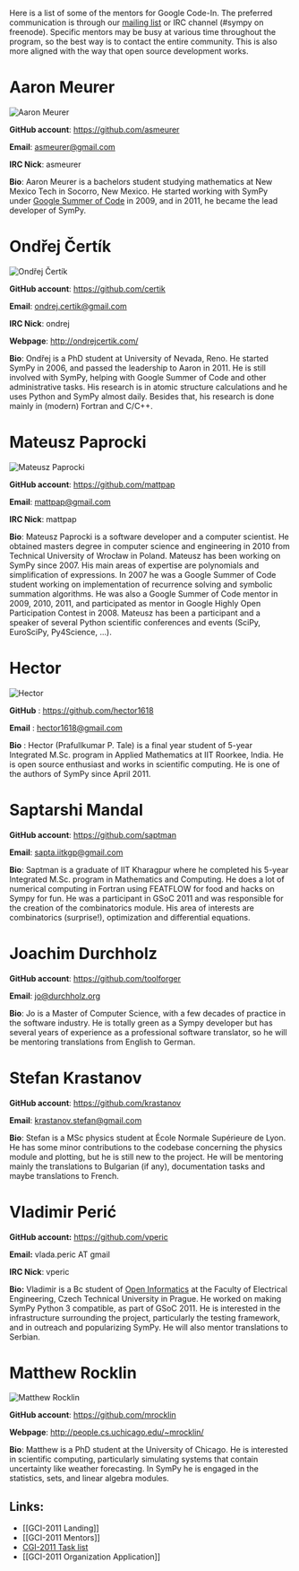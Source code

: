 Here is a list of some of the mentors for Google Code-In.  The preferred communication is through our [mailing list](http://groups.google.com/group/sympy) or IRC channel (#sympy on freenode).  Specific mentors may be busy at various time throughout the program, so the best way is to contact the entire community.  This is also more aligned with the way that open source development works.

# Aaron Meurer
![Aaron Meurer](http://en.gravatar.com/userimage/7754439/ecebba885eadcbe6f2a6134d92bacead.jpg)

**GitHub account**: https://github.com/asmeurer

**Email**: asmeurer@gmail.com

**IRC Nick**: asmeurer

**Bio**: Aaron Meurer is a bachelors student studying mathematics at New Mexico Tech in Socorro, New Mexico.  He started working with SymPy under [Google Summer of Code](http://www.google-melange.com/gsoc/homepage/google/gsoc2011) in 2009, and in 2011, he became the lead developer of SymPy.

# Ondřej Čertík
![Ondřej Čertík](http://www.gravatar.com/avatar/f65ea1dfe7ef7b9f889ed6877fcc69b8.png)

**GitHub account**: https://github.com/certik

**Email**: ondrej.certik@gmail.com

**IRC Nick**: ondrej

**Webpage**: http://ondrejcertik.com/

**Bio**: Ondřej is a PhD student at University of Nevada, Reno. He started SymPy in 2006, and passed the leadership to Aaron in 2011. He is still involved with SymPy, helping with Google Summer of Code and other administrative tasks. His research is in atomic structure calculations and he uses Python and SymPy almost daily. Besides that, his research is done mainly in (modern) Fortran and C/C++.


# Mateusz Paprocki
![Mateusz Paprocki](http://www.gravatar.com/avatar/89164142ec718a76a7e04481062acaea.png)

**GitHub account**: https://github.com/mattpap

**Email**: mattpap@gmail.com

**IRC Nick**: mattpap

**Bio**: Mateusz Paprocki is a software developer and a computer scientist. He obtained masters degree in computer science and engineering in 2010 from Technical University of Wrocław in Poland. Mateusz has been working on SymPy since 2007. His main areas of expertise are polynomials and simplification of expressions. In 2007 he was a Google Summer of Code student working on implementation of recurrence solving and symbolic summation algorithms. He was also a Google Summer of Code mentor in 2009, 2010, 2011, and participated as mentor in Google Highly Open Participation Contest in 2008. Mateusz has been a participant and a speaker of several Python scientific conferences and events (SciPy, EuroSciPy, Py4Science, ...). 

# Hector
![Hector](http://www.gravatar.com/avatar/30b8bfc5301823153751267ddb31755f.png)

**GitHub** : https://github.com/hector1618

**Email** : hector1618@gmail.com

**Bio** : Hector (Prafullkumar P. Tale) is a final year student of 5-year Integrated M.Sc. program in Applied Mathematics at IIT Roorkee, India. He is open source enthusiast and works in scientific computing. He is one of the authors of SymPy since April 2011.

# Saptarshi Mandal

**GitHub account**: https://github.com/saptman

**Email**: sapta.iitkgp@gmail.com

**Bio**: Saptman is a graduate of IIT Kharagpur where he completed his 5-year Integrated M.Sc. program in Mathematics and Computing. He does a lot of numerical computing in Fortran using FEATFLOW for food and hacks on Sympy for fun. He was a participant in GSoC 2011 and was responsible for the creation of the combinatorics module. His area of interests are combinatorics (surprise!), optimization and differential equations.

# Joachim Durchholz

**GitHub account**: https://github.com/toolforger

**Email**: jo@durchholz.org

**Bio**: Jo is a Master of Computer Science, with a few decades of practice in the software industry. He is totally green as a Sympy developer but has several years of experience as a professional software translator, so he will be mentoring translations from English to German.

# Stefan Krastanov

**GitHub account**: https://github.com/krastanov

**Email**: krastanov.stefan@gmail.com

**Bio**: Stefan is a MSc physics student at École Normale Supérieure de Lyon. He has some minor contributions to the codebase concerning the physics module and plotting, but he is still new to the project. He will be mentoring mainly the translations to Bulgarian (if any), documentation tasks and maybe translations to French.

# Vladimir Perić

**GitHub account:** https://github.com/vperic

**Email:** vlada.peric AT gmail

**IRC Nick**: vperic

**Bio:** Vladimir is a Bc student of [Open Informatics](http://informatika.fel.cvut.cz/en/for-students/bachelor-program) at the Faculty of Electrical Engineering, Czech Technical University in Prague. He worked on making SymPy Python 3 compatible, as part of GSoC 2011. He is interested in the infrastructure surrounding the project, particularly the testing framework, and in outreach and popularizing SymPy. He will also mentor translations to Serbian.

# Matthew Rocklin
![Matthew Rocklin](http://www.gravatar.com/avatar/8749ec52cee260c4c1f67f2dec29d957.png)

**GitHub account**: https://github.com/mrocklin

**Webpage**: http://people.cs.uchicago.edu/~mrocklin/

**Bio**: Matthew is a PhD student at the University of Chicago. He is interested in scientific computing, particularly simulating systems that contain uncertainty like weather forecasting. In SymPy he is engaged in  the statistics, sets, and linear algebra modules. 

## Links:
- [[GCI-2011 Landing]]
- [[GCI-2011 Mentors]]
- [CGI-2011 Task list](https://docs.google.com/spreadsheet/ccc?key=0AiMKW-ZM-_fedFpSWm51VFBFZkdTRnh3WkhYRndSVXc)
- [[GCI-2011 Organization Application]]